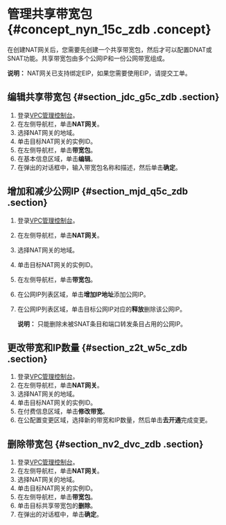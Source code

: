 # 管理共享带宽包 {#concept_nyn_15c_zdb .concept}

在创建NAT网关后，您需要先创建一个共享带宽包，然后才可以配置DNAT或SNAT功能。共享带宽包由多个公网IP和一份公网带宽组成。

**说明：** NAT网关已支持绑定EIP，如果您需要使用EIP，请提交工单。

## 编辑共享带宽包 {#section_jdc_g5c_zdb .section}

1.  登录[VPC管理控制台](https://vpcnext.console.aliyun.com/nat/)。
2.  在左侧导航栏，单击**NAT网关**。
3.  选择NAT网关的地域。
4.  单击目标NAT网关的实例ID。
5.  在左侧导航栏，单击**带宽包**。
6.  在基本信息区域，单击**编辑**。
7.  在弹出的对话框中，输入带宽包名称和描述，然后单击**确定**。

## 增加和减少公网IP {#section_mjd_q5c_zdb .section}

1.  登录[VPC管理控制台](https://vpcnext.console.aliyun.com/nat/)。
2.  在左侧导航栏，单击**NAT网关**。
3.  选择NAT网关的地域。
4.  单击目标NAT网关的实例ID。
5.  在左侧导航栏，单击**带宽包**。
6.  在公网IP列表区域，单击**增加IP地址**添加公网IP。
7.  在公网IP列表区域，单击目标公网IP对应的**释放**删除该公网IP。

    **说明：** 只能删除未被SNAT条目和端口转发条目占用的公网IP。


## 更改带宽和IP数量 {#section_z2t_w5c_zdb .section}

1.  登录[VPC管理控制台](https://vpcnext.console.aliyun.com/nat/)。
2.  在左侧导航栏，单击**NAT网关**。
3.  选择NAT网关的地域。
4.  单击目标NAT网关的实例ID。
5.  在付费信息区域，单击**修改带宽**。
6.  在公配置变更区域，选择新的带宽和IP数量，然后单击**去开通**完成变更。

## 删除带宽包 {#section_nv2_dvc_zdb .section}

1.  登录[VPC管理控制台](https://vpcnext.console.aliyun.com/nat/)。
2.  在左侧导航栏，单击**NAT网关**。
3.  选择NAT网关的地域。
4.  单击目标NAT网关的实例ID。
5.  在左侧导航栏，单击**带宽包**。
6.  单击目标共享带宽包的**删除**。
7.  在弹出的对话框中，单击**确定**。


